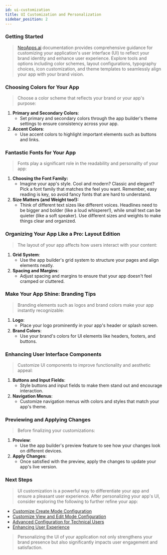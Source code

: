 ```yaml
---
id: ui-customization
title: UI Customization and Personalization
sidebar_position: 2
---
```


### Getting Started

> [NeoApps.ai](https://neoapps.ai/) documentation provides comprehensive guidance for customizing your application's user interface (UI) to reflect your brand identity and enhance user experience. Explore tools and options including color schemes, layout configurations, typography choices, icon customization, and theme templates to seamlessly align your app with your brand vision.

### Choosing Colors for Your App

> Choose a color scheme that reflects your brand or your app's purpose:

1. **Primary and Secondary Colors**: 
    - Set primary and secondary colors through the app builder's theme settings to ensure consistency across your app.
2. **Accent Colors**: 
    - Use accent colors to highlight important elements such as buttons and links.

<!-- ![Applying a Color Scheme](/img/neoapps_ai_logo.png) -->

### Fantastic Fonts for Your App

> Fonts play a significant role in the readability and personality of your app:

1. **Choosing the Font Family:**
    - Imagine your app's style. Cool and modern? Classic and elegant? Pick a font family that matches the feel you want. Remember, easy reading is key, so avoid fancy fonts that are hard to understand.
2. **Size Matters (and Weight too!):**
    - Think of different text sizes like different voices. Headlines need to be bigger and bolder (like a loud whisperer!), while small text can be quieter (like a soft speaker). Use different sizes and weights to make things clear and organized.

<!-- ![Customizing Fonts](/img/neoapps_ai_logo.png) -->

### Organizing Your App Like a Pro: Layout Edition

> The layout of your app affects how users interact with your content:

1. **Grid System**: 
    - Use the app builder's grid system to structure your pages and align elements neatly.
2. **Spacing and Margins**: 
    - Adjust spacing and margins to ensure that your app doesn't feel cramped or cluttered.

<!-- ![Adjusting Layouts](/img/neoapps_ai_logo.png) -->

### Make Your App Shine: Branding Tips

> Branding elements such as logos and brand colors make your app instantly recognizable:

1. **Logo**: 
    - Place your logo prominently in your app's header or splash screen.
2. **Brand Colors**: 
    - Use your brand's colors for UI elements like headers, footers, and buttons.

<!-- ![Incorporating Branding Elements](/img/neoapps_ai_logo.png) -->

### Enhancing User Interface Components

> Customize UI components to improve functionality and aesthetic appeal:

1. **Buttons and Input Fields**: 
    - Style buttons and input fields to make them stand out and encourage interaction.
2. **Navigation Menus**: 
    - Customize navigation menus with colors and styles that match your app's theme.

<!-- ![Enhancing User Interface Components](/img/neoapps_ai_logo.png) -->

### Previewing and Applying Changes

> Before finalizing your customizations:

1. **Preview**: 
    - Use the app builder's preview feature to see how your changes look on different devices.
2. **Apply Changes**: 
    - Once satisfied with the preview, apply the changes to update your app's live version.

<!-- ![Previewing and Applying Changes](/img/neoapps_ai_logo.png) -->

### Next Steps

> UI customization is a powerful way to differentiate your app and ensure a pleasant user experience. After personalizing your app's UI, consider exploring the following to further refine your app:

- [Customize Create Mode Configuration](/docs/dnd-usage/create-mode-configuration.md)
- [Customize View and Edit Mode Configuration](/docs/dnd-usage/view-and-edit-modes.md)
- [Advanced Configuration for Technical Users](/docs/dnd-usage/advanced-configuration)
- [Enhancing User Experience](/docs/dnd-usage/enhancing-user-experience)

> Personalizing the UI of your application not only strengthens your brand presence but also significantly impacts user engagement and satisfaction.
